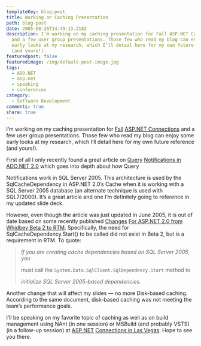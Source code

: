 ```yaml
---
templateKey: blog-post
title: Working on Caching Presentation
path: blog-post
date: 2005-08-26T14:49:13.218Z
description: I’m working on my caching presentation for Fall ASP.NET Connections
  and a few user group presentations. Those few who read my blog can enjoy some
  early looks at my research, which I’ll detail here for my own future reference
  (and yours!).
featuredpost: false
featuredimage: /img/default-post-image.jpg
tags:
  - ADO.NET
  - asp.net
  - speaking
  - conferences
category:
  - Software Development
comments: true
share: true
---
```


I’m working on my caching presentation for [Fall](http://www.devconnections.com/shows/aspfall2005/default.asp?s=65) [ASP.NET Connections](http://www.devconnections.com/shows/aspfall2005/default.asp?s=65) and a few user group presentations. Those few who read my blog can enjoy some early looks at my research, which I’ll detail here for my own future reference (and yours!).

First of all I only recently found a great article on [Query](http://msdn.microsoft.com/library/default.asp?url=/library/en-us/dnvs05/html/querynotification.asp) [Notifications in ADO.NET 2.0](http://msdn.microsoft.com/library/default.asp?url=/library/en-us/dnvs05/html/querynotification.asp) which goes into depth about how Query

Notifications work in SQL Server 2005. This architecture is used by the SqlCacheDependency in ASP.NET 2.0’s Cache when it is working with a SQL Server 2005 database (an alternate technique is used with SQL7/2000). It’s a great article and one I’m definitely going to reference in my updated slide deck.

However, even though the article was just updated in June 2005, it is out of date based on some recently published [Changes](http://msdn.microsoft.com/asp.net/beta2/beta2rtmchanges/default.aspx) [For ASP.NET 2.0 from Whidbey Beta 2 to RTM](http://msdn.microsoft.com/asp.net/beta2/beta2rtmchanges/default.aspx). Specifically, the need for SqlCacheDependency.Start() to be called did not exist in Beta 2, but is a requirement in RTM. To quote:

> *If you are creating cache dependencies based on SQL Server 2005, you*
>
> must call the `System.Data.SqlClient.SqlDependency.Start` method to
>
> *initialize SQL Server 2005-based dependencies.*

Another change that will affect my slides — no more Disk-based caching. According to the same document, disk-based caching was not meeting the team’s performance goals.

I’ll be speaking on my favorite topic of caching as well as on build management using NAnt (in one session) or MSBuild (and probably VSTS) (in a follow-up session) at [ASP.NET](http://www.devconnections.com/shows/aspfall2005/default.asp?s=65) [Connections in Las Vegas](http://www.devconnections.com/shows/aspfall2005/default.asp?s=65). Hope to see you there.
